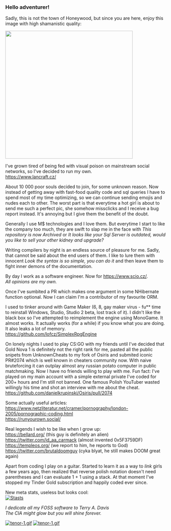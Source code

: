 ### Hello adventurer!

Sadly, this is not the town of Honeywood, but since you are here, enjoy this image with high shamanistic quality:

<img src="https://i.postimg.cc/Gmd81b9L/typist-ascii-1.jpg" width="400">

I've grown tired of being fed with visual poison on mainstream social networks, so I've decided to run my own.  
https://www.lancraft.cz/

About 10 000 poor souls decided to join, for some unknown reason. Now instead of getting away with fast-food quality code and sql queries I have to spend most of my time optimizing, so we can continue sending emojis and nudes each to other. The worst part is that everytime a hot girl is about to send me such a perfect pic, she somehow missclicks and I receive a bug report instead. It's annoying but I give them the benefit of the doubt.

Generally I use M$ technologies and I love them. But everytime I start to like the company too much, they are swift to slap me in the face with _This repository is now Archived_ or _It looks like your Sql Server is outdated, would you like to sell your other kidney and upgrade?_

Writing compilers by night is an endless source of pleasure for me. Sadly, that cannot be said about the end users of them. I like to lure them with innocent _Look the syntax is so simple, you can do it_ and then leave them to fight inner demons of the documentation. 

By day I work as a software engineer. Now for https://www.scio.cz/.  
_All opinions are my own._  

Once I've sumbited a PR which makes one argument in some NHibernate function optional. Now I can claim I'm a contributor of my favourite ORM.  

I used to tinker around with Game Maker (6, 8, gay maker virus - fu** time to reinstall Windows, Studio, Studio 2 beta, lost track of it). I didn't like the black box so I've attempted to reimplement the engine using MonoGame. It almost works. It actually works (for a while) if you know what you are doing. It also leaks a lot of memory.  
https://github.com/lofcz/SimplexRpgEngine  

On lonely nights I used to play CS:GO with my friends until I've decided that Gold Nova 1 is definitely not the right rank for me, pasted all the public snipets from UnknownCheats to my fork of Osiris and submited iconic PR#2074 which is well known in cheaters community now. With naive bruteforcing it can outplay almost any russian potato computer in public matchmaking. Now I have no friends willing to play with me. Fun fact: I've played on my main account with a simple external private I've coded for 200+ hours and I'm still not banned. One famous Polish YouTuber wasted willingly his time and shot an interview with me about the cheat.  
https://github.com/danielkrupinski/Osiris/pull/2074  

Some actually useful articles:  
https://www.netzliteratur.net/cramer/pornography/london-2005/pornographic-coding.html  
https://runyourown.social/  

Real legends I wish to be like when I grow up:  
https://bellard.org/ (this guy is definitely an alien)  
https://twitter.com/id_aa_carmack (almost invented 0x5F3759DF)  
https://templeos.org/ (we report to him, he reports to God)  
https://twitter.com/brutaldoomguy (cyka blyat, he still makes DOOM great again)  

Apart from coding I play on a guitar. Started to learn it as a way to _link_ girls a few years ago, then realized that reverse polish notation doesn't need parentheses and I can evaluate 1 + 1 using a stack. At that moment I've stopped my Tinder Gold subscription and happily coded ever since.
   
New meta stats, useless but looks cool:  
[![Stasts](https://github-readme-stats.vercel.app/api?username=lofcz&count_private=true&show_icons=true&theme=dark)](https://github.com/lofcz/github-readme-stats)

_I dedicate all my FOSS software to Terry A. Davis  
The CIA might glow but you will shine forever._

[![tenor-1.gif](https://i.postimg.cc/G2Fnrn4R/tenor-1.gif)](https://postimg.cc/dkVxmXRN)
[![tenor-1.gif](https://i.postimg.cc/G2Fnrn4R/tenor-1.gif)](https://postimg.cc/dkVxmXRN)
